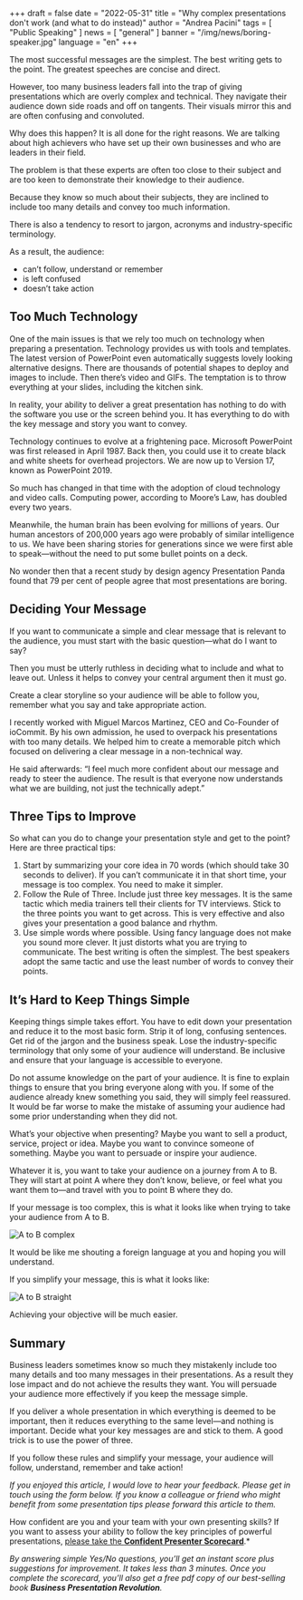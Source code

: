 +++
draft = false
date = "2022-05-31"
title = "Why complex presentations don't work (and what to do instead)"
author = "Andrea Pacini"
tags = [ "Public Speaking" ]
news = [ "general" ]
banner = "/img/news/boring-speaker.jpg"
language = "en"
+++

The most successful messages are the simplest. The best writing gets to the point. The greatest speeches are concise and direct.

However, too many business leaders fall into the trap of giving presentations which are overly complex and technical. They navigate their audience down side roads and off on tangents. 
Their visuals mirror this and are often confusing and convoluted.

Why does this happen? It is all done for the right reasons. We are talking about high achievers who have set up their own businesses and who are leaders in their field.

The problem is that these experts are often too close to their subject and are too keen to demonstrate their knowledge to their audience. 

Because they know so much about their subjects, they are inclined to include too many details and convey too much information.

There is also a tendency to resort to jargon, acronyms and industry-specific terminology.

As a result, the audience:
 
- can’t follow, understand or remember
- is left confused
- doesn’t take action

## Too Much Technology

One of the main issues is that we rely too much on technology when preparing a presentation. Technology provides us with tools and templates. The latest version of PowerPoint even automatically suggests lovely looking alternative designs. There are thousands of potential shapes to deploy and images to include. Then there’s video and GIFs. The temptation is to throw everything at your slides, including the kitchen sink.

In reality, your ability to deliver a great presentation has nothing to do with the software you use or the screen behind you. It has everything to do with the key message and story you want to convey.

Technology continues to evolve at a frightening pace. Microsoft PowerPoint was first released in April 1987. Back then, you could use it to create black and white sheets for overhead projectors. We are now up to Version 17, known as PowerPoint 2019.

So much has changed in that time with the adoption of cloud technology and video calls. Computing power, according to Moore’s Law, has doubled every two years.

Meanwhile, the human brain has been evolving for millions of years. Our human ancestors of 200,000 years ago were probably of similar intelligence to us. We have been sharing stories for generations since we were first able to speak—without the need to put some bullet points on a deck.

No wonder then that a recent study by design agency Presentation Panda found that 79 per cent of people agree that most presentations are boring. 

## Deciding Your Message

If you want to communicate a simple and clear message that is relevant to the audience, you must start with the basic question—what do I want to say? 

Then you must be utterly ruthless in deciding what to include and what to leave out. Unless it helps to convey your central argument then it must go.

Create a clear storyline so your audience will be able to follow you, remember what you say and take appropriate action.

I recently worked with Miguel Marcos Martinez, CEO and Co-Founder of ioCommit. By his own admission, he used to overpack his presentations with too many details. We helped him to create a memorable pitch which focused on delivering a clear message in a non-technical way.

He said afterwards: “I feel much more confident about our message and ready to steer the audience. The result is that everyone now understands what we are building, not just the technically adept.”

## Three Tips to Improve

So what can you do to change your presentation style and get to the point? Here are three practical tips:
 
1. Start by summarizing your core idea in 70 words (which should take 30 seconds to deliver). If you can’t communicate it in that short time, your message is too complex. You need to make it simpler.
2. Follow the Rule of Three. Include just three key messages. It is the same tactic which media trainers tell their clients for TV interviews. Stick to the three points you want to get across. This is very effective and also gives your presentation a good balance and rhythm.
3. Use simple words where possible. Using fancy language does not make you sound more clever. It just distorts what you are trying to communicate. The best writing is often the simplest. The best speakers adopt the same tactic and use the least number of words to convey their points.

## It’s Hard to Keep Things Simple

Keeping things simple takes effort. You have to edit down your presentation and reduce it to the most basic form. Strip it of long, confusing sentences. Get rid of the jargon and the business speak. Lose the industry-specific terminology that only some of your audience will understand. Be inclusive and ensure that your language is accessible to everyone.

Do not assume knowledge on the part of your audience. It is fine to explain things to ensure that you bring everyone along with you. If some of the audience already knew something you said, they will simply feel reassured. It would be far worse to make the mistake of assuming your audience had some prior understanding when they did not.

What’s your objective when presenting? Maybe you want to sell a product, service, project or idea. Maybe you want to convince someone of something. Maybe you want to persuade or inspire your audience.

Whatever it is, you want to take your audience on a journey from A to B. They will start at point A where they don’t know, believe, or feel what you want them to—and travel with you to point B where they do.

If your message is too complex, this is what it looks like when trying to take your audience from A to B. 
 
![A to B complex](/img/news/a-b-squiggly.jpg)

It would be like me shouting a foreign language at you and hoping you will understand.

If you simplify your message, this is what it looks like: 

![A to B straight](/img/news/a-b-straight.jpg)
 
Achieving your objective will be much easier. 

## Summary

Business leaders sometimes know so much they mistakenly include too many details and too many messages in their presentations. As a result they lose impact and do not achieve the results they want. You will persuade your audience more effectively if you keep the message simple.

If you deliver a whole presentation in which everything is deemed to be important, then it reduces everything to the same level—and nothing is important. Decide what your key messages are and stick to them. A good trick is to use the power of three.

If you follow these rules and simplify your message, your audience will follow, understand, remember and take action!

*If you enjoyed this article, I would love to hear your feedback. Please get in touch using the form below. If you know a colleague or friend who might benefit from some presentation tips please forward this article to them.*

How confident are you and your team with your own presenting skills? If you want to assess your ability to follow the key principles of powerful presentations, [please take the **Confident Presenter Scorecard**](https://www.ideasonstage.com/score/).*

*By answering simple Yes/No questions, you’ll get an instant score plus suggestions for improvement. It takes less than 3 minutes. Once you complete the scorecard, you’ll also get a free pdf copy of our best-selling book **Business Presentation Revolution**.*



